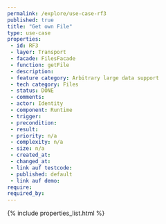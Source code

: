 ```yaml
---
permalink: /explore/use-case-rf3
published: true
title: "Get own File"
type: use-case
properties:
 - id: RF3
 - layer: Transport
 - facade: FilesFacade
 - function: getFile
 - description: 
 - feature category: Arbitrary large data support
 - tech category: Files
 - status: DONE
 - comments: 
 - actor: Identity
 - component: Runtime
 - trigger: 
 - precondition: 
 - result: 
 - priority: n/a
 - complexity: n/a
 - size: n/a
 - created_at: 
 - changed_at: 
 - link auf testcode: 
 - published: default
 - link auf demo: 
require:
required_by:
---
```

{% include properties_list.html %}
